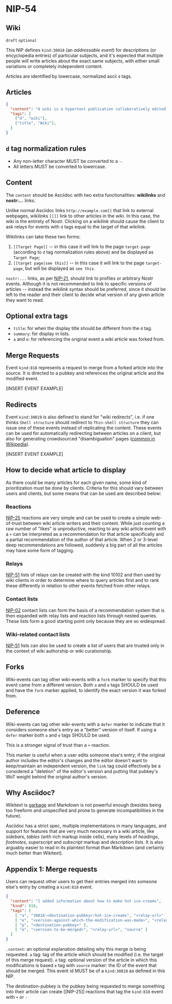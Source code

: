 NIP-54
======

Wiki
----

`draft` `optional`

This NIP defines `kind:30818` (an _addressable event_) for descriptions (or encyclopedia entries) of particular subjects, and it's expected that multiple people will write articles about the exact same subjects, with either small variations or completely independent content.

Articles are identified by lowercase, normalized ascii `d` tags.

## Articles
```json
{
  "content": "A wiki is a hypertext publication collaboratively edited and managed by its own audience.",
  "tags": [
    ["d", "wiki"],
    ["title", "Wiki"],
  ]
}
```

## `d` tag normalization rules

- Any non-letter character MUST be converted to a `-`.
- All letters MUST be converted to lowercase.

## Content

The `content` should be Asciidoc with two extra functionalities: **wikilinks** and **nostr:...** links.

Unlike normal Asciidoc links `http://example.com[]` that link to external webpages, wikilinks `[[]]` link to other articles in the wiki. In this case, the wiki is the entirety of Nostr. Clicking on a wikilink should cause the client to ask relays for events with `d` tags equal to the target of that wikilink.

Wikilinks can take these two forms:

  1. `[[Target Page]]` -- in this case it will link to the page `target-page` (according to `d` tag normalization rules above) and be displayed as `Target Page`;
  2. `[[target page|see this]]` -- in this case it will link to the page `target-page`, but will be displayed as `see this`.

`nostr:...` links, as per [NIP-21](21.md), should link to profiles or arbitrary Nostr events. Although it is not recommended to link to specific versions of articles -- instead the _wikilink_ syntax should be preferred, since it should be left to the reader and their client to decide what version of any given article they want to read.

## Optional extra tags

  - `title`: for when the display title should be different from the `d` tag.
  - `summary`: for display in lists.
  - `a` and `e`: for referencing the original event a wiki article was forked from.

## Merge Requests

Event `kind:818` represents a request to merge from a forked article into the source. It is directed to a pubkey and references the original article and the modified event.

[INSERT EVENT EXAMPLE]

## Redirects

Event `kind:30819` is also defined to stand for "wiki redirects", i.e. if one thinks `Shell structure` should redirect to `Thin-shell structure` they can issue one of these events instead of replicating the content. These events can be used for automatically redirecting between articles on a client, but also for generating crowdsourced "disambiguation" pages ([common in Wikipedia](https://en.wikipedia.org/wiki/Help:Disambiguation)).

[INSERT EVENT EXAMPLE]

## How to decide what article to display

As there could be many articles for each given name, some kind of prioritization must be done by clients. Criteria for this should vary between users and clients, but some means that can be used are described below:

### Reactions

[NIP-25](25.md) reactions are very simple and can be used to create a simple web-of-trust between wiki article writers and their content. While just counting a raw number of "likes" is unproductive, reacting to any wiki article event with a `+` can be interpreted as a recommendation for that article specifically and a partial recommendation of the author of that article. When 2 or 3-level deep recommendations are followed, suddenly a big part of all the articles may have some form of tagging.

### Relays

[NIP-51](51.md) lists of relays can be created with the kind 10102 and then used by wiki clients in order to determine where to query articles first and to rank these differently in relation to other events fetched from other relays.

### Contact lists

[NIP-02](02.md) contact lists can form the basis of a recommendation system that is then expanded with relay lists and reaction lists through nested queries. These lists form a good starting point only because they are so widespread.

### Wiki-related contact lists

[NIP-51](51.md) lists can also be used to create a list of users that are trusted only in the context of wiki authorship or wiki curationship.

## Forks
Wiki-events can tag other wiki-events with a `fork` marker to specify that this event came from a different version. Both `a` and `e` tags SHOULD be used and have the `fork` marker applied, to identify the exact version it was forked from.

## Deference
Wiki-events can tag other wiki-events with a `defer` marker to indicate that it considers someone else's entry as a "better" version of itself. If using a `defer` marker both `a` and `e` tags SHOULD be used.

This is a stronger signal of trust than a `+` reaction.

This marker is useful when a user edits someone else's entry; if the original author includes the editor's changes and the editor doesn't want to keep/maintain an independent version, the `link` tag could effectively be a considered a "deletion" of the editor's version and putting that pubkey's WoT weight behind the original author's version.

## Why Asciidoc?

Wikitext is [garbage](nostr:nevent1qqsqt0gcggry60n72uglhuhypdlmr2dm6swjj69jex5v530gcpazlzsprpmhxue69uhhyetvv9ujumn0wdmksetjv5hxxmmdqy28wumn8ghj7un9d3shjtnyv9kh2uewd9hsygpm7rrrljungc6q0tuh5hj7ue863q73qlheu4vywtzwhx42a7j9n5ueneex) and Markdown is not powerful enough (besides being too freeform and unspecified and prone to generate incompatibilities in the future).

Asciidoc has a strict spec, multiple implementations in many languages, and support for features that are very much necessary in a wiki article, like _sidebars_, _tables_ (with rich markup inside cells), many levels of _headings_, _footnotes_, _superscript_ and _subscript_ markup and _description lists_. It is also arguably easier to read in its plaintext format than Markdown (and certainly much better than Wikitext).

## Appendix 1: Merge requests
Users can request other users to get their entries merged into someone else's entry by creating a `kind:818` event.

```json
{
  "content": "I added information about how to make hot ice-creams",
  "kind": 818,
  "tags": [
    [ "a", "30818:<destination-pubkey>:hot-ice-creams", "<relay-url>" ],
    [ "e", "<version-against-which-the-modification-was-made>", "<relay-url>" ],
    [ "p", "<destination-pubkey>" ],
    [ "e", "<version-to-be-merged>", "<relay-url>", "source" ]
  ]
}
```

`.content`: an optional explanation detailing why this merge is being requested.
`a` tag: tag of the article which should be modified (i.e. the target of this merge request).
`e` tag: optional version of the article in which this modifications is based
`e` tag with `source` marker: the ID of the event that should be merged. This event id MUST be of a `kind:30818` as defined in this NIP.

The destination-pubkey is the pubkey being requested to merge something into their article can create [[NIP-25]] reactions that tag the `kind:818` event with `+` or `-`

